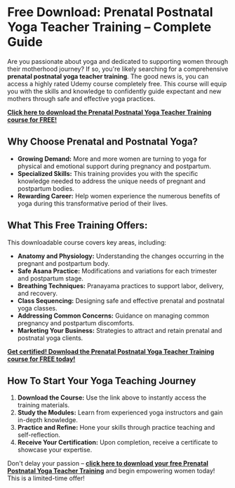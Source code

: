 # Free Download: Prenatal Postnatal Yoga Teacher Training – Complete Guide

Are you passionate about yoga and dedicated to supporting women through their motherhood journey? If so, you're likely searching for a comprehensive **prenatal postnatal yoga teacher training**. The good news is, you can access a highly rated Udemy course completely free. This course will equip you with the skills and knowledge to confidently guide expectant and new mothers through safe and effective yoga practices. 

[**Click here to download the Prenatal Postnatal Yoga Teacher Training course for FREE!**](https://udemywork.com/prenatal-postnatal-yoga-teacher-training)

## Why Choose Prenatal and Postnatal Yoga?

*   **Growing Demand:** More and more women are turning to yoga for physical and emotional support during pregnancy and postpartum.
*   **Specialized Skills:** This training provides you with the specific knowledge needed to address the unique needs of pregnant and postpartum bodies.
*   **Rewarding Career:** Help women experience the numerous benefits of yoga during this transformative period of their lives.

## What This Free Training Offers:

This downloadable course covers key areas, including:

*   **Anatomy and Physiology:** Understanding the changes occurring in the pregnant and postpartum body.
*   **Safe Asana Practice:** Modifications and variations for each trimester and postpartum stage.
*   **Breathing Techniques:** Pranayama practices to support labor, delivery, and recovery.
*   **Class Sequencing:** Designing safe and effective prenatal and postnatal yoga classes.
*   **Addressing Common Concerns:** Guidance on managing common pregnancy and postpartum discomforts.
*   **Marketing Your Business:** Strategies to attract and retain prenatal and postnatal yoga clients.

[**Get certified! Download the Prenatal Postnatal Yoga Teacher Training course for FREE today!**](https://udemywork.com/prenatal-postnatal-yoga-teacher-training)

## How To Start Your Yoga Teaching Journey

1.  **Download the Course:** Use the link above to instantly access the training materials.
2.  **Study the Modules:** Learn from experienced yoga instructors and gain in-depth knowledge.
3.  **Practice and Refine:** Hone your skills through practice teaching and self-reflection.
4.  **Receive Your Certification:** Upon completion, receive a certificate to showcase your expertise.

Don't delay your passion – **[click here to download your free Prenatal Postnatal Yoga Teacher Training](https://udemywork.com/prenatal-postnatal-yoga-teacher-training)** and begin empowering women today! This is a limited-time offer!
